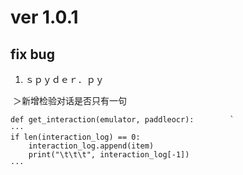 # ver 1.0.1

## fix bug

1. ｓｐｙｄｅｒ．ｐｙ

​	＞新增检验对话是否只有一句

```Ｐｙｔｈｏｎ
def get_interaction(emulator, paddleocr):        `
···
if len(interaction_log) == 0:
	interaction_log.append(item)
	print("\t\t\t", interaction_log[-1])
···
```

